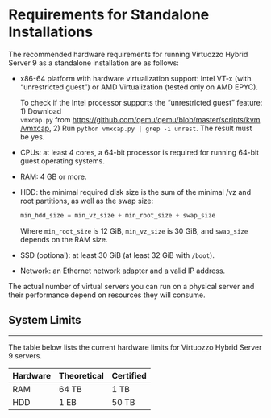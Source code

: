 # Requirements for Standalone Installations

The recommended hardware requirements for running Virtuozzo Hybrid Server 9 as a standalone installation are as follows:

-   x86-64 platform with hardware virtualization support: Intel VT-x (with “unrestricted guest”) or AMD Virtualization (tested only on AMD EPYC).

    To check if the Intel processor supports the “unrestricted guest” feature: 1) Download `vmxcap.py` from <https://github.com/qemu/qemu/blob/master/scripts/kvm/vmxcap>, 2) Run `python vmxcap.py | grep -i unrest`. The result must be yes.

-   CPUs: at least 4 cores, a 64-bit processor is required for running 64-bit guest operating systems.
-   RAM: 4 GB or more.
-   HDD: the minimal required disk size is the sum of the minimal /vz and root partitions, as well as the swap size:

    ``` java
    min_hdd_size = min_vz_size + min_root_size + swap_size
    ```

    Where `min_root_size` is 12 GiB, `min_vz_size` is 30 GiB, and `swap_size` depends on the RAM size. 

-   SSD (optional): at least 30 GiB (at least 32 GiB with `/boot`).
-   Network: an Ethernet network adapter and a valid IP address.

The actual number of virtual servers you can run on a physical server and their performance depend on resources they will consume.

## System Limits

------------------------------------------------------------------------

The table below lists the current hardware limits for Virtuozzo Hybrid Server 9 servers.

| Hardware | Theoretical | Certified |
|----------|-------------|-----------|
| RAM      | 64 TB       | 1 TB      |
| HDD      | 1 EB        | 50 TB     |


